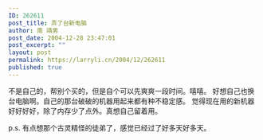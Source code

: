 ```yaml
---
ID: 262611
post_title: 弄了台新电脑
author: 南 靖男
post_date: 2004-12-28 23:47:01
post_excerpt: ""
layout: post
permalink: https://larryli.cn/2004/12/262611
published: true
---
```

不是自己的，帮别个买的，但是自个可以先爽爽一段时间。嘻嘻。
好想自己也换台电脑啊。自己的那台破破的机器用起来都有种不稳定感。
觉得现在用的新机器好好好好，除了内存少了点外。真想自己留着用。

p.s. 有点想那个古灵精怪的徒弟了，感觉已经过了好多天好多天。